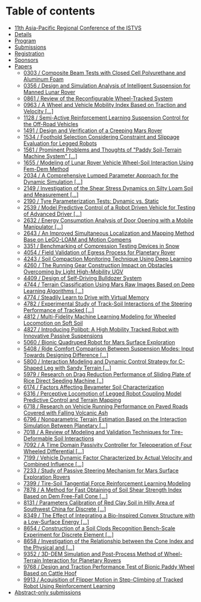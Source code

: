 # Table of contents

* [11th Asia-Pacific Regional Conference of the ISTVS](README.md)
* [Details](details.md)
* [Program](program/README.md)
* [Submissions](submissions.md)
* [Registration](registration.md)
* [Sponsors](sponsors.md)
* [Papers](program/papers.md)
  * [0303 / Composite Beam Tests with Closed Cell Polyurethane and Aluminum Foam](papers/0303.md)
  * [0356 / Design and Simulation Analysis of Intelligent Suspension for Manned Lunar Rover](papers/0356.md)
  * [0861 / Review of the Reconfigurable Wheel-Tracked System](papers/0861.md)
  * [0963 / A Wheel and Vehicle Mobility Index Based on Traction and Velocity \[...\]](papers/0963.md)
  * [1128 / Semi-Active Reinforcement Learning Suspension Control for the Off-Road Vehicles](papers/1128.md)
  * [1491 / Design and Verification of a Creeping Mars Rover](papers/1491.md)
  * [1534 / Foothold Selection Considering Constraint and Slippage Evaluation for Legged Robots](papers/1534.md)
  * [1561 / Prominent Problems and Thoughts of "Paddy Soil-Terrain Machine System" \[...\]](papers/1561-prominent-problems-and-thoughts-of-paddy-soil-terrain-machine-system-....md)
  * [1655 / Modeling of Lunar Rover Vehicle Wheel-Soil Interaction Using Fem-Dem Method](papers/1655.md)
  * [2034 / A Comprehensive Lumped Parameter Approach for the Dynamic Simulation \[...\]](papers/2034.md)
  * [2149 / Investigation of the Shear Stress Dynamics on Silty Loam Soil and Measurement \[...\]](papers/page-11.md)
  * [2190 / Tyre Parameterization Tests: Dynamic vs. Static](papers/page-12.md)
  * [2539 / Model Predictive Control of a Robot Driven Vehicle for Testing of Advanced Driver \[...\]](papers/page-13.md)
  * [2632 / Energy Consumption Analysis of Door Opening with a Mobile Manipulator \[...\]](papers/2632-energy-consumption-analysis-of-door-opening-with-a-mobile-manipulator-....md)
  * [2643 / An Improved Simultaneous Localization and Mapping Method Base on LeGO-LOAM and Motion Compens](papers/page-15.md)
  * [3351 / Benchmarking of Compression Testing Devices in Snow](papers/page-16.md)
  * [4054 / Field Validation of Egress Process for Planetary Rover](papers/page-17.md)
  * [4243 / Soil Compaction Monitoring Technique Using Deep Learning](papers/page-18.md)
  * [4260 / The Running Gear Construction Impact on Obstacles Overcoming by Light High-Mobility UGV](papers/page-19.md)
  * [4409 / Design of Self-Driving Bulldozer System](papers/page-20.md)
  * [4744 / Terrain Classification Using Mars Raw Images Based on Deep Learning Algorithms \[...\]](papers/page-21.md)
  * [4774 / Steadily Learn to Drive with Virtual Memory](papers/page-22.md)
  * [4782 / Experimental Study of Track-Soil Interactions of the Steering Performance of Tracked \[...\]](papers/page-23.md)
  * [4812 / Multi-Fidelity Machine Learning Modeling for Wheeled Locomotion on Soft Soil](papers/4812.md)
  * [4827 / Introducing Polibot: A High Mobility Tracked Robot with Innovative Passive Suspensions](papers/4827.md)
  * [5060 / Bionic Quadruped Robot for Mars Surface Exploration](papers/5060.md)
  * [5408 / Ride Comfort Comparison Between Suspension Modes: Input Towards Designing Difference \[...\]](papers/5408.md)
  * [5800 / Interaction Modeling and Dynamic Control Strategy for C-Shaped Leg with Sandy Terrain \[...\]](papers/5800.md)
  * [5979 / Research on Drag Reduction Performance of Sliding Plate of Rice Direct Seeding Machine \[..\]](papers/5979.md)
  * [6174 / Factors Affecting Bevameter Soil Characterization](papers/6174.md)
  * [6316 / Perceptive Locomotion of Legged Robot Coupling Model Predictive Control and Terrain Mapping](papers/6316.md)
  * [6718 / Research on Vehicle Running Performance on Paved Roads Covered with Falling Volcanic Ash](papers/6718.md)
  * [6796 / Nonparametric Terrain Estimation Based on the Interaction Simulation Between Planetary \[...\]](papers/6796.md)
  * [7018 / A Review of Modeling and Validation Techniques for Tire-Deformable Soil Interactions](papers/7018.md)
  * [7092 / A Time Domain Passivity Controller for Teleoperation of Four Wheeled Differential \[...\]](papers/7092.md)
  * [7199 / Vehicle Dynamic Factor Characterized by Actual Velocity and Combined Influence \[...\]](papers/7199.md)
  * [7233 / Study of Passive Steering Mechanism for Mars Surface Exploration Rovers](papers/7233.md)
  * [7399 / Tire-Soil Tangential Force Reinforcement Learning Modeling](papers/7399.md)
  * [7878 / A Method for Fast Obtaining of Soil Shear Strength Index Based on Dem Free-Fall Cone \[...\]](papers/7878.md)
  * [8131 / Parameters Calibration of Red Clay Soil in Hilly Area of Southwest China for Discrete \[...\]](papers/8131.md)
  * [8349 / The Effect of Integrating a Bio-Inspired Convex Structure with a Low-Surface Energy \[...\]](papers/8349.md)
  * [8654 / Construction of a Soil Clods Recognition Bench-Scale Experiment for Discrete Element \[...\]](papers/8654.md)
  * [8658 / Investigation of the Relationship between the Cone Index and the Physical and \[...\]](papers/8658.md)
  * [9352 / 3D-DEM Simulation and Post-Process Method of Wheel-Terrain Interaction for Planetary Rovers](papers/9352.md)
  * [9768 / Design and Traction Performance Test of Bionic Paddy Wheel Based on Cattle Hoof](papers/9768.md)
  * [9913 / Acquisition of Flipper Motion in Step-Climbing of Tracked Robot Using Reinforcement Learning](papers/9913.md)
* [Abstract-only submissions](program/abstract-only.md)
